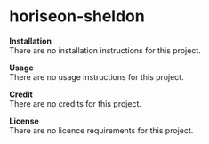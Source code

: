 # horiseon-sheldon


**Installation**   
There are no installation instructions for this project.   

**Usage**   
There are no usage instructions for this project.

**Credit**   
There are no credits for this project.

**License**   
There are no licence requirements for this project.  


